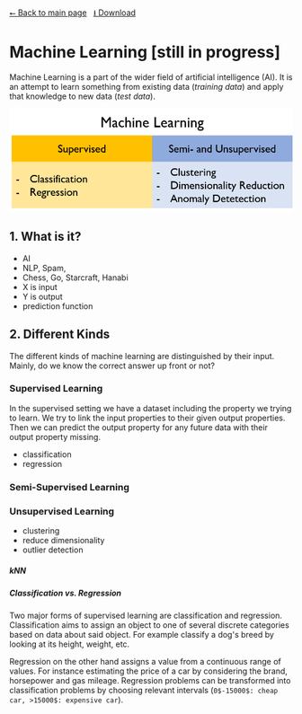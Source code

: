[⭠ Back to main page](https://github.com/JonasKoenig/CodeOnMyMind) &nbsp;
[⭳ Download](https://minhaskamal.github.io/DownGit/#/home?url=https:%2F%2Fgithub.com%2FJonasKoenig%2FCodeOnMyMind%2Ftree%2Fmaster%2Fprojects%2Fmachine-learning)

# Machine Learning [still in progress]

Machine Learning is a part of the wider field of artificial intelligence (AI). It is an attempt to learn something from existing data (_training data_) and apply that knowledge to new data (_test data_).

![Different kinds of machine learning](kinds.png)

## 1. What is it?
- AI
- NLP, Spam,
- Chess, Go, Starcraft, Hanabi
- X is input
- Y is output
- prediction function

## 2. Different Kinds

The different kinds of machine learning are distinguished by their input. Mainly, do we know the correct answer up front or not?

### Supervised Learning

In the supervised setting we have a dataset including the property we trying to learn. We try to link the input properties to their given output properties. Then we can predict the output property for any future data with their output property missing.



- classification
- regression

### Semi-Supervised Learning

### Unsupervised Learning
- clustering
- reduce dimensionality
- outlier detection

##### kNN

##### Classification vs. Regression
Two major forms of supervised learning are classification and regression. Classification aims to assign an object to one of several discrete categories based on data about said object. For example classify a dog's breed by looking at its height, weight, etc.

Regression on the other hand assigns a value from a continuous range of values. For instance estimating the price of a car by considering the brand, horsepower and gas mileage. Regression problems can be transformed into classification problems by choosing relevant intervals (`0$-15000$: cheap car, >15000$: expensive car`).
